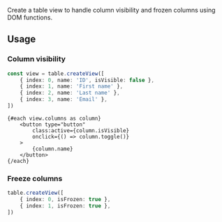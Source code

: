 Create a table view to handle column visibility and frozen columns using DOM functions.

## Usage

### Column visibility
```ts
const view = table.createView([
    { index: 0, name: 'ID', isVisible: false },
    { index: 1, name: 'First name' },
    { index: 2, name: 'Last name' },
    { index: 3, name: 'Email' },
])
```

```svelte
{#each view.columns as column}
    <button type="button" 
        class:active={column.isVisible}
        onclick={() => column.toggle()}
    >
        {column.name}
    </button>
{/each}
```

### Freeze columns
```ts
table.createView([
    { index: 0, isFrozen: true },
    { index: 1, isFrozen: true },
])
```
